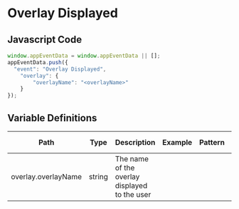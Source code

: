 # Overlay Displayed

### 

## Javascript Code
```js
window.appEventData = window.appEventData || [];
appEventData.push({
  "event": "Overlay Displayed",
    "overlay": {
        "overlayName": "<overlayName>"
    }
});
```

## Variable Definitions

|Path|Type|Description|Example|Pattern|Min Length|Max Length|Minimum|Maximum|Multiple Of|
| --- | --- | --- | --- | --- | --- | --- | --- | --- | --- |
|overlay.overlayName|string|The name of the overlay displayed to the user||||||||




